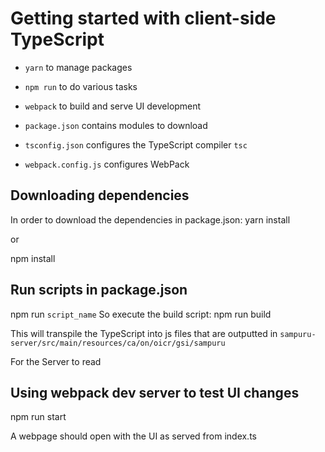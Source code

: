 # Getting started with client-side TypeScript
- `yarn` to manage packages
- `npm run` to do various tasks
- `webpack` to build and serve UI development

- `package.json` contains modules to download
- `tsconfig.json` configures the TypeScript compiler `tsc`
- `webpack.config.js` configures WebPack

## Downloading dependencies
In order to download the dependencies in package.json:
yarn install 

or 

npm install

## Run scripts in package.json
npm run `script_name`
So execute the build script:
npm run build

This will transpile the TypeScript into js files that are outputted in 
`sampuru-server/src/main/resources/ca/on/oicr/gsi/sampuru`

For the Server to read 

## Using webpack dev server to test UI changes
npm run start

A webpage should open with the UI as served from index.ts